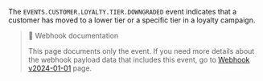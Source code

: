 The `EVENTS.CUSTOMER.LOYALTY.TIER.DOWNGRADED` event indicates that a customer has moved to a lower tier or a specific tier in a loyalty campaign.

> 📘 Webhook documentation
>
> This page documents only the event. If you need more details about the webhook payload data that includes this event, go to [Webhook v2024-01-01](ref:introduction-to-webhooks "Introduction to webhooks v2024-01-01") page.